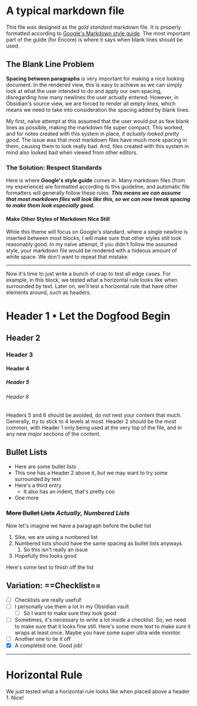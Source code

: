 # A typical markdown file

This file was designed as the *gold standard* markdown file. It is properly formatted according to [Google's Markdown style guide](https://google.github.io/styleguide/docguide/style.html). The most important part of the guide (for Encore) is where it says when blank lines should be used.

## The Blank Line Problem

**Spacing between paragraphs** is very important for making a nice looking document. In the rendered view, this is easy to achieve as we can simply look at what the user intended to do and apply our own spacing, disregarding how many newlines the user actually entered. However, in Obsidian's source view, we are forced to render all empty lines, which means we need to take into consideration the spacing added by blank lines.

My first, naïve attempt at this assumed that the user would put as few blank lines as possible, making the markdown file super compact. This worked, and for notes created with this system in place, *it actually looked pretty good*. The issue was that most markdown files have much more spacing in them, causing them to look really bad. And, files created with this system in mind also looked bad when viewed from other editors.

### The Solution: Respect Standards

Here is where **Google's style guide** comes in. Many markdown files (from my experience) are formatted according to this guideline, and automatic file formatters will generally follow these rules. ***This means we can assume that most markdown files will look like this, so we can now tweak spacing to make them look especially good.***

#### Make Other Styles of Markdown Nice Still

While this theme will focus on Google's standard, where a single newline is inserted between most blocks, I will make sure that other styles still look reasonably good. In my naïve attempt, if you didn't follow the assumed style, your markdown file would be rendered with a hideous amount of white space. We don't want to repeat that mistake.

---

Now it's time to just write a bunch of crap to test all edge cases. For example, in this block, we tested what a horizontal rule looks like when surrounded by text. Later on, we'll test a horizontal rule that have other elements around, such as headers.

# Header 1 • Let the Dogfood Begin

## Header 2

### Header 3

#### Header 4

##### Header 5

###### Header 6

Headers 5 and 6 should be avoided, do not nest your content that much. Generally, try to stick to 4 levels at most. Header 2 should be the most common, with Header 1 only being used at the very top of the file, and in any new *major* sections of the content.

## **Bullet** Lists

- Here are some bullet lists
- This one has a Header 2 above it, but we may want to try some surrounded by text
- Here's a third entry
	- It also has an indent, that's pretty coo
- One more

### ~~More Bullet Lists~~ *Actually, Numbered Lists*

Now let's imagine we have a paragraph before the bullet list

1. Sike, we are using a numbered list
2. Numbered lists should have the same spacing as bullet lists anyways
	1. So this isn't really an issue
3. Hopefully this looks good

Here's some text to finish off the list

## Variation: ==Checklist==

- [ ] Checklists are really useful!
- [ ] I personally use them a lot in my Obsidian vault
	- [ ] So I want to make sure they look good
- [ ] Sometimes, it's necessary to write a lot inside a checklist. So, we need to make sure that it looks fine still. Here's some more text to make sure it wraps at least once. Maybe you have some super ultra wide monitor.
- [ ] Another one to tie it off
- [x] A completed one. Good job!

---

# Horizontal Rule

We just tested what a horizontal rule looks like when placed above a header 1. Nice!

